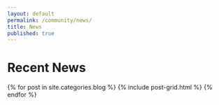 ```yaml
---
layout: default
permalink: /community/news/
title: News
published: true
---
```


<div class='content-wrap'>
	<h1>Recent News</h1>
</div>
<div class="tiles">
{% for post in site.categories.blog %}
  {% include post-grid.html %}
{% endfor %}
</div>
